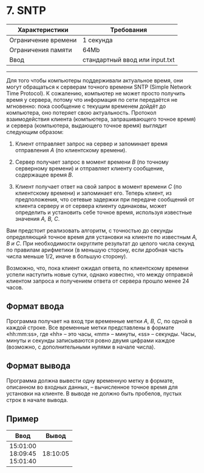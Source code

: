 # 7. SNTP

|Характеристики|Требования|
|---|---|
|Ограничение времени|1 секунда|
|Ограничения памяти|64Mb|
|Ввод|стандартный ввод или input.txt|
---
Для того чтобы компьютеры поддерживали актуальное время, они могут обращаться к серверам точного времени SNTP (Simple Network Time Protocol). К сожалению, компьютер не может просто получить время у сервера, потому что информация по сети передаётся не мгновенно: пока сообщение с текущим временем дойдёт до компьютера, оно потеряет свою актуальность. Протокол взаимодействия клиента (компьютера, запрашивающего точное время) и сервера (компьютера, выдающего точное время) выглядит следующим образом:

1. Клиент отправляет запрос на сервер и запоминает время отправления *A* (по клиентскому времени).

2. Сервер получает запрос в момент времени *B* (по точному серверному времени) и отправляет клиенту сообщение, содержащее время *B*.

3. Клиент получает ответ на свой запрос в момент времени *C* (по клиентскому времени) и запоминает его. Теперь клиент, из предположения, что сетевые задержки при передаче сообщений от клиента серверу и от сервера клиенту одинаковы, может определить и установить себе точное время, используя известные значения *A, B, C*.

Вам предстоит реализовать алгоритм, с точностью до секунды определяющий точное время для установки на клиенте по известным *A, B и C*. При необходимости округлите результат до целого числа секунд по правилам арифметики (в меньшую сторону, если дробная часть числа меньше 1/2, иначе в большую сторону).

Возможно, что, пока клиент ожидал ответа, по клиентскому времени успели наступить новые сутки, однако известно, что между отправкой клиентом запроса и получением ответа от сервера прошло менее 24 часов.

## Формат ввода

Программа получает на вход три временные метки *A, B, C*, по одной в каждой строке. Все временные метки представлены в формате «hh:mm:ss», где «hh» – это часы, «mm» – минуты, «ss» – секунды. Часы, минуты и секунды записываются ровно двумя цифрами каждое (возможно, с дополнительными нулями в начале числа).

## Формат вывода

Программа должна вывести одну временную метку в формате, описанном во входных данных, – вычисленное точное время для установки на клиенте. В выводе не должно быть пробелов, пустых строк в начале вывода.

## Пример

|Ввод|Вывод|
|---|---|
|15:01:00<br>18:09:45<br>15:01:40|18:10:05|
